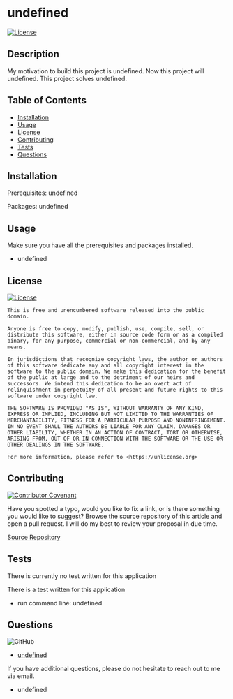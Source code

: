 # undefined

  [![License](https://img.shields.io/badge/License-Unlicense-blue.svg)](https://choosealicense.com/licenses/unlicense)
  
  ## Description
  
  My motivation to build this project is undefined. Now this project will undefined. This project solves undefined. 
  
  ## Table of Contents
  
  - [Installation](#installation)
  - [Usage](#usage)
  - [License](#license)
  - [Contributing](#contributing)
  - [Tests](#tests)
  - [Questions](#questions)
  
  
  ## Installation
  
  Prerequisites: undefined
  
  Packages: undefined
  
  ## Usage
  
  Make sure you have all the prerequisites and packages installed. 
  
  - undefined
  
  ## License
  
  [![License](https://img.shields.io/badge/License-Unlicense-blue.svg)](https://choosealicense.com/licenses/unlicense)
  
  
    This is free and unencumbered software released into the public domain.

    Anyone is free to copy, modify, publish, use, compile, sell, or
    distribute this software, either in source code form or as a compiled
    binary, for any purpose, commercial or non-commercial, and by any
    means.
    
    In jurisdictions that recognize copyright laws, the author or authors
    of this software dedicate any and all copyright interest in the
    software to the public domain. We make this dedication for the benefit
    of the public at large and to the detriment of our heirs and
    successors. We intend this dedication to be an overt act of
    relinquishment in perpetuity of all present and future rights to this
    software under copyright law.
    
    THE SOFTWARE IS PROVIDED "AS IS", WITHOUT WARRANTY OF ANY KIND,
    EXPRESS OR IMPLIED, INCLUDING BUT NOT LIMITED TO THE WARRANTIES OF
    MERCHANTABILITY, FITNESS FOR A PARTICULAR PURPOSE AND NONINFRINGEMENT.
    IN NO EVENT SHALL THE AUTHORS BE LIABLE FOR ANY CLAIM, DAMAGES OR
    OTHER LIABILITY, WHETHER IN AN ACTION OF CONTRACT, TORT OR OTHERWISE,
    ARISING FROM, OUT OF OR IN CONNECTION WITH THE SOFTWARE OR THE USE OR
    OTHER DEALINGS IN THE SOFTWARE.
    
    For more information, please refer to <https://unlicense.org>
  
  ## Contributing
  
  [![Contributor Covenant](https://img.shields.io/badge/Contributor%20Covenant-2.1-4baaaa.svg)](https://www.contributor-covenant.org/version/2/1/code_of_conduct/)
  
  Have you spotted a typo, would you like to fix a link, or is there something you would like to suggest? Browse the source repository of this article and open a pull request. I will do my best to review your proposal in due time.
  
  [Source Repository](https://github.com/undefined/undefined)
  
  ## Tests
  
  There is currently no test written for this application
  
  There is a test written for this application
  
  - run command line: undefined
  
  ## Questions
  
  ![GitHub](https://img.shields.io/badge/github-%23121011.svg?style=for-the-badge&logo=github&logoColor=white)
  
  - [undefined](https://github.com/undefined)
  
  If you have additional questions, please do not hesitate to reach out to me via email.
  
  - undefined
  